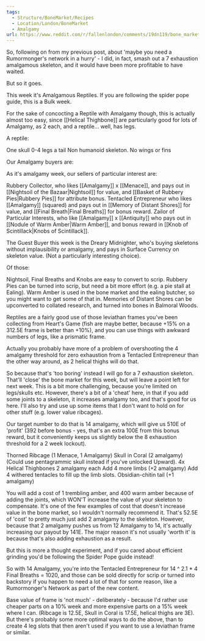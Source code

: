 ```yaml
---
tags:
  - Structure/BoneMarket/Recipes
  - Location/London/BoneMarket
  - Amalgamy
url: https://www.reddit.com/r/fallenlondon/comments/19dn119/bone_market_recipes_amalgamous_reptiles/
---
```

So, following on from my previous post, about 'maybe you need a Rumormonger's network in a hurry' - I did, in fact, smash out a 7 exhaustion amalgamous skeleton, and it would have been more profitable to have waited.

But so it goes. 

This week it's Amalgamous Reptiles. If you are following the spider pope guide, this is a Bulk week. 

For the sake of concocting a Reptile with Amalgamy though, this is actually almost too easy, since [[Helical Thighbone]] are particularly good for lots of Amalgamy, as 2 each, and a reptile... well, has legs. 

A reptile:

One skull
0-4 legs
a tail
Non humanoid skeleton. 
No wings or fins

Our Amalgamy buyers are:

As it's amalgamy week, our sellers of particular interest are:

Rubbery Collector, who likes [[Amalgamy]] x [[Menace]], and pays out in [[Nightsoil of the Bazaar|Nightsoil]] for value, and [[Basket of Rubbery Pies|Rubbery Pies]] for attribute bonus. 
Tentacled Entrepreneur who likes [[Amalgamy]] (squared) and pays out in [[Memory of Distant Shores]] for value, and [[Final Breath|Final Breaths]] for bonus reward. 
Zailor of Particular Interests, who like [[Amalgamy]] x [[Antiquity]] who pays out in [[Nodule of Warm Amber|Warm Amber]], and bonus reward in [[Knob of Scintillack|Knobs of Scintillack]].

The Guest Buyer this week is the Dreary Midnighter, who's buying skeletons without implausibility or amalgamy, and pays in Surface Currency on skeleton value. (Not a particularly interesting choice). 

Of those:

Nightsoil, Final Breaths and Knobs are easy to convert to scrip. 
Rubbery Pies can be turned into scrip, but need a bit more effort (e.g. a pie stall at Ealing). 
Warm Amber is used in the bone market and the ealing butcher, so you might want to get some of that in. 
Memories of Distant Shores can be upconverted to collated research, and turned into bones in Balmoral Woods. 

Reptiles are a fairly good use of those leviathan frames you've been collecting from Heart's Game (fish are maybe better, because +15% on a 312.5E frame is better than +10%), and you can use things with awkward numbers of legs, like a prismatic frame. 

Actually you probably have more of a problem of overshooting the 4 amalgamy threshold for zero exhaustion from a Tentacled Entrepreneur than the other way around, as 2 helical thighs will do that.

So because that's 'too boring' instead I will go for a 7 exhaustion skeleton. That'll 'close' the bone market for this week, but will leave a point left for next week. This is a bit more challenging, because you're limited on legs/skulls etc. However, there's a bit of a 'cheat' here, in that if you add some joints to a skeleton, it increases amalgamy too, and that's good for us here. I'll also try and use up some items that I don't want to hold on for other stuff (e.g. lower value ribcages). 

Our target number to do that is 14 amalgamy, which will give us 510E of 'profit' (392 before bonus - yes, that's an extra 100E from this bonus reward, but it conveniently keeps us slightly below the 8 exhaustion threshold for a 2 week lockout). 

Thorned Ribcage (1 Menace, 1 Amalgamy)
Skull in Coral (2 amalgamy) (Could use pentagrammic skull instead if you've unlocked Upward). 
4x Helical Thighbones 2 amalgamy each
Add 4 more limbs (+2 amalgamy)
Add 4 withered tentacles to fill up the limb slots. 
Obsidian-chitin tail (+1 amalgamy)

You will add a cost of 1 trembling amber, and 400 warm amber because of adding the joints, which WON'T increase the value of your skeleton to compensate. It's one of the few examples of cost that doesn't increase value in the bone market, so I wouldn't normally recommend it. That's 52.5E of 'cost' to pretty much just add 2 amalgamy to the skeleton. However, because that 2 amalgamy pushes us from 12 Amalgamy to 14, it's actually increasing our payout by 141E. The major reason it's not usually 'worth it' is because that's also adding exhaustion as a result. 

But this is more a thought experiment, and if you cared about efficient grinding you'd be following the Spider Pope guide instead!

So with 14 Amalgamy, you're into the Tentacled Entrepreneur for 14 ^ 2.1 * 4 Final Breaths = 1020, and those can be sold directly for scrip or turned into backstory if you happen to need a lot of that for some reason, like a Rumormonger's Network as part of the new content. 

Base value of frame is 'not much' - deliberately - because I'd rather use cheaper parts on a 10% week and more expensive parts on a 15% week where I can. (Ribcage is 12.5E, Skull in Coral is 17.5E, helical thighs are 3E). But there's probably some more optimal ways to do the above, than to create 4 leg slots that then aren't used if you want to use a leviathan frame or similar.